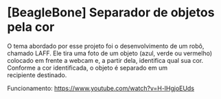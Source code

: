 # [BeagleBone] Separador de objetos pela cor
O tema abordado por esse projeto foi o desenvolvimento de um robô, chamado LAFF.
Ele tira uma foto de um objeto (azul, verde ou vermelho) colocado em frente a webcam e, a
partir dela, identifica qual sua cor. Conforme a cor identificada, o objeto é separado em um
recipiente destinado.

Funcionamento: https://www.youtube.com/watch?v=H-lHgjoEUds
